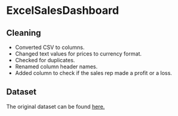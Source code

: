 # ExcelSalesDashboard
## Cleaning

- Converted CSV to columns.
- Changed text values for prices to currency format.
- Checked for duplicates.
- Renamed column header names.
- Added column to check if the sales rep made a profit or a loss.

## Dataset

The original dataset can be found [here.](https://www.kaggle.com/datasets/prajwal6362venom/choclate-sales-project)

